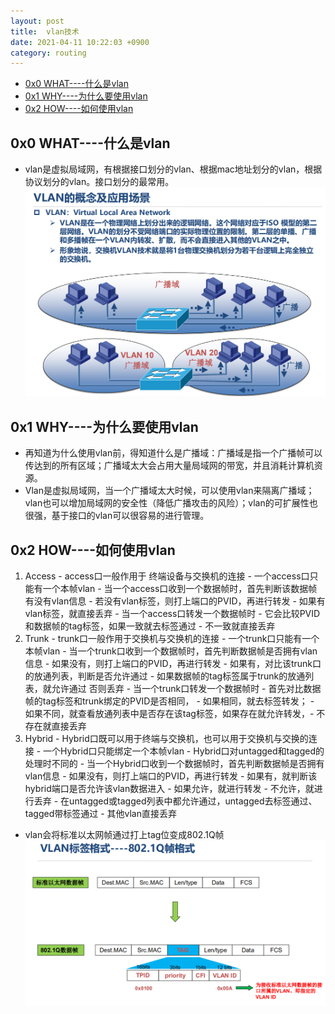 ```yaml
---
layout: post
title:  vlan技术
date: 2021-04-11 10:22:03 +0900
category: routing
---
```

<!-- TOC -->

- [0x0 WHAT----什么是vlan](#0x0-what----什么是vlan)
- [0x1 WHY----为什么要使用vlan](#0x1-why----为什么要使用vlan)
- [0x2 HOW----如何使用vlan](#0x2-how----如何使用vlan)

<!-- /TOC -->
## 0x0 WHAT----什么是vlan
- vlan是虚拟局域网，有根据接口划分的vlan、根据mac地址划分的vlan，根据协议划分的vlan。接口划分的最常用。
![](/images/20210411-1.png)

## 0x1 WHY----为什么要使用vlan
- 再知道为什么使用vlan前，得知道什么是广播域：广播域是指一个广播帧可以传达到的所有区域；广播域太大会占用大量局域网的带宽，并且消耗计算机资源。
- Vlan是虚拟局域网，当一个广播域太大时候，可以使用vlan来隔离广播域；vlan也可以增加局域网的安全性（降低广播攻击的风险）；vlan的可扩展性也很强，基于接口的vlan可以很容易的进行管理。

## 0x2 HOW----如何使用vlan
1. Access
        - access口一般作用于 终端设备与交换机的连接
        - 一个access口只能有一个本帧vlan
        - 当一个access口收到一个数据帧时，首先判断该数据帧有没有vlan信息
            - 若没有vlan标签，则打上端口的PVID，再进行转发
            - 如果有vlan标签，就直接丢弃
        - 当一个access口转发一个数据帧时
            - 它会比较PVID和数据帧的tag标签，如果一致就去标签通过
            - 不一致就直接丢弃
2. Trunk
        - trunk口一般作用于交换机与交换机的连接
        - 一个trunk口只能有一个本帧vlan
        - 当一个trunk口收到一个数据帧时，首先判断数据帧是否拥有vlan信息
            - 如果没有，则打上端口的PVID，再进行转发
            - 如果有，对比该trunk口的放通列表，判断是否允许通过
            - 如果数据帧的tag标签属于trunk的放通列表，就允许通过
            否则丢弃
        - 当一个trunk口转发一个数据帧时
            - 首先对比数据帧的tag标签和trunk绑定的PVID是否相同，
            - 如果相同，就去标签转发；
            - 如果不同，就查看放通列表中是否存在该tag标签，如果存在就允许转发，- 不存在就直接丢弃
3.  Hybrid
        - Hybrid口既可以用于终端与交换机，也可以用于交换机与交换的连接
        - 一个Hybrid口只能绑定一个本帧vlan
        - Hybrid口对untagged和tagged的处理时不同的
        - 当一个Hybrid口收到一个数据帧时，首先判断数据帧是否拥有vlan信息
            - 如果没有，则打上端口的PVID，再进行转发
            - 如果有，就判断该hybrid端口是否允许该vlan数据进入
            - 如果允许，就进行转发
            - 不允许，就进行丢弃
            - 在untagged或tagged列表中都允许通过，untagged去标签通过、tagged带标签通过
            - 其他vlan直接丢弃
- vlan会将标准以太网帧通过打上tag位变成802.1Q帧
![](/images/20210411-2.png)